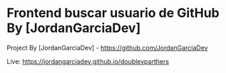 # Frontend buscar usuario de GitHub By [JordanGarciaDev] 

Project By [JordanGarciaDev]  - https://github.com/JordanGarciaDev

Live: https://jordangarciadev.github.io/doublevparthers

